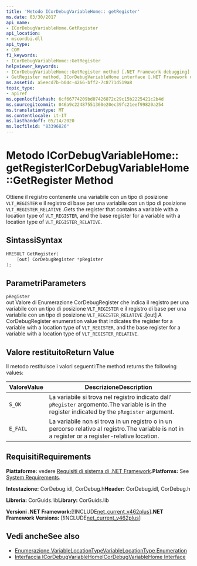 ```yaml
---
title: 'Metodo ICorDebugVariableHome:: getRegister'
ms.date: 03/30/2017
api_name:
- ICorDebugVariableHome.GetRegister
api_location:
- mscordbi.dll
api_type:
- COM
f1_keywords:
- ICorDebugVariableHome::GetRegister
helpviewer_keywords:
- ICorDebugVariableHome::GetRegister method [.NET Framework debugging]
- GetRegister method, ICorDebugVariableHome interface [.NET Framework debugging]
ms.assetid: a5eecd7b-b04c-4266-bff2-7c8771d519a8
topic_type:
- apiref
ms.openlocfilehash: 6cf66774209bd07426872c29c15b2225421c2b4d
ms.sourcegitcommit: 046a9c22487551360e20ec39fc21eef99820a254
ms.translationtype: MT
ms.contentlocale: it-IT
ms.lasthandoff: 05/14/2020
ms.locfileid: "83396826"
---
```

# <a name="icordebugvariablehomegetregister-method"></a><span data-ttu-id="dd70e-102">Metodo ICorDebugVariableHome:: getRegister</span><span class="sxs-lookup"><span data-stu-id="dd70e-102">ICorDebugVariableHome::GetRegister Method</span></span>
<span data-ttu-id="dd70e-103">Ottiene il registro contenente una variabile con un tipo di posizione `VLT_REGISTER` e il registro di base per una variabile con un tipo di posizione `VLT_REGISTER_RELATIVE` .</span><span class="sxs-lookup"><span data-stu-id="dd70e-103">Gets the register that contains a variable with a location type of `VLT_REGISTER`, and the base register for a variable with a location type of `VLT_REGISTER_RELATIVE`.</span></span>  
  
## <a name="syntax"></a><span data-ttu-id="dd70e-104">Sintassi</span><span class="sxs-lookup"><span data-stu-id="dd70e-104">Syntax</span></span>  
  
```cpp  
HRESULT GetRegister(  
    [out] CorDebugRegister *pRegister  
);  
```  
  
## <a name="parameters"></a><span data-ttu-id="dd70e-105">Parametri</span><span class="sxs-lookup"><span data-stu-id="dd70e-105">Parameters</span></span>  
 `pRegister`  
 <span data-ttu-id="dd70e-106">out Valore di Enumerazione CorDebugRegister che indica il registro per una variabile con un tipo di posizione `VLT_REGISTER` e il registro di base per una variabile con un tipo di posizione `VLT_REGISTER_RELATIVE` .</span><span class="sxs-lookup"><span data-stu-id="dd70e-106">[out] A CorDebugRegister enumeration value  that indicates the register for a variable with a location type of `VLT_REGISTER`, and the base register for a variable with a location type of `VLT_REGISTER_RELATIVE`.</span></span>  
  
## <a name="return-value"></a><span data-ttu-id="dd70e-107">Valore restituito</span><span class="sxs-lookup"><span data-stu-id="dd70e-107">Return Value</span></span>  
 <span data-ttu-id="dd70e-108">Il metodo restituisce i valori seguenti:</span><span class="sxs-lookup"><span data-stu-id="dd70e-108">The method returns the following values:</span></span>  
  
|<span data-ttu-id="dd70e-109">Valore</span><span class="sxs-lookup"><span data-stu-id="dd70e-109">Value</span></span>|<span data-ttu-id="dd70e-110">Descrizione</span><span class="sxs-lookup"><span data-stu-id="dd70e-110">Description</span></span>|  
|-----------|-----------------|  
|`S_OK`|<span data-ttu-id="dd70e-111">La variabile si trova nel registro indicato dall' `pRegister` argomento.</span><span class="sxs-lookup"><span data-stu-id="dd70e-111">The variable is in the register indicated by the `pRegister` argument.</span></span>|  
|`E_FAIL`|<span data-ttu-id="dd70e-112">La variabile non si trova in un registro o in un percorso relativo al registro.</span><span class="sxs-lookup"><span data-stu-id="dd70e-112">The variable is not in a register or a register-relative location.</span></span>|  
  
## <a name="requirements"></a><span data-ttu-id="dd70e-113">Requisiti</span><span class="sxs-lookup"><span data-stu-id="dd70e-113">Requirements</span></span>  
 <span data-ttu-id="dd70e-114">**Piattaforme:** vedere [Requisiti di sistema di .NET Framework](../../get-started/system-requirements.md).</span><span class="sxs-lookup"><span data-stu-id="dd70e-114">**Platforms:** See [System Requirements](../../get-started/system-requirements.md).</span></span>  
  
 <span data-ttu-id="dd70e-115">**Intestazione:** CorDebug.idl, CorDebug.h</span><span class="sxs-lookup"><span data-stu-id="dd70e-115">**Header:** CorDebug.idl, CorDebug.h</span></span>  
  
 <span data-ttu-id="dd70e-116">**Libreria:** CorGuids.lib</span><span class="sxs-lookup"><span data-stu-id="dd70e-116">**Library:** CorGuids.lib</span></span>  
  
 <span data-ttu-id="dd70e-117">**Versioni .NET Framework:**[!INCLUDE[net_current_v462plus](../../../../includes/net-current-v462plus-md.md)]</span><span class="sxs-lookup"><span data-stu-id="dd70e-117">**.NET Framework Versions:** [!INCLUDE[net_current_v462plus](../../../../includes/net-current-v462plus-md.md)]</span></span>  
  
## <a name="see-also"></a><span data-ttu-id="dd70e-118">Vedi anche</span><span class="sxs-lookup"><span data-stu-id="dd70e-118">See also</span></span>

- [<span data-ttu-id="dd70e-119">Enumerazione VariableLocationType</span><span class="sxs-lookup"><span data-stu-id="dd70e-119">VariableLocationType Enumeration</span></span>](variablelocationtype-enumeration.md)
- [<span data-ttu-id="dd70e-120">Interfaccia ICorDebugVariableHome</span><span class="sxs-lookup"><span data-stu-id="dd70e-120">ICorDebugVariableHome Interface</span></span>](icordebugvariablehome-interface.md)
